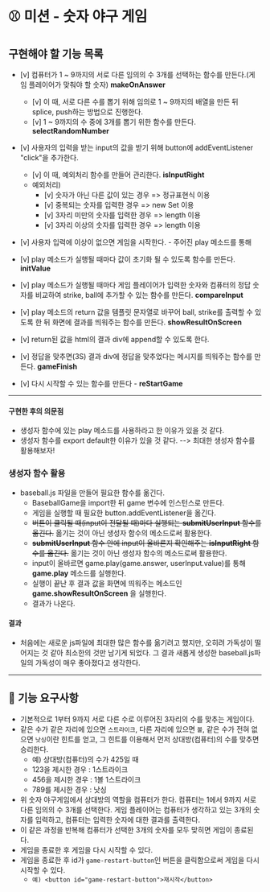 # ⚾ 미션 - 숫자 야구 게임

## 구현해야 할 기능 목록

  - [v] 컴퓨터가 1 ~ 9까지의 서로 다른 임의의 수 3개를 선택하는 함수를 만든다.(게임 플레이어가 맞춰야 할 숫자) __makeOnAnswer__
    - [v] 이 때, 서로 다른 수를 뽑기 위해 임의로 1 ~ 9까지의 배열을 만든 뒤 splice, push하는 방법으로 진행한다.
    - [v] 1 ~ 9까지의 수 중에 3개를 뽑기 위한 함수를 만든다.  __selectRandomNumber__
    
  - [v] 사용자의 입력을 받는 input의 값을 받기 위해 button에 addEventListener "click"을 추가한다.
    - [v] 이 때, 예외처리 함수를 만들어 관리한다. __isInputRight__
    - 예외처리) 
      - [v] 숫자가 아닌 다른 값이 있는 경우 => 정규표현식 이용
      - [v] 중복되는 숫자를 입력한 경우 => new Set 이용
      - [v] 3자리 미만의 숫자를 입력한 경우 => length 이용
      - [v] 3자리 이상의 숫자를 입력한 경우 => length 이용
    
  - [v] 사용자 입력에 이상이 없으면 게임을 시작한다. - 주어진 play 메소드를 통해
  - [v] play 메소드가 실행될 때마다 값이 초기화 될 수 있도록 함수를 만든다. __initValue__
  - [v] play 메소드가 실행될 때마다 게임 플레이어가 입력한 숫자와 컴퓨터의 정답 숫자를 비교하여 strike, ball에 추가할 수 있는 함수를 만든다. __compareInput__
  - [v] play 메소드의 return 값을 템플릿 문자열로 바꾸어 ball, strike를 출력할 수 있도록 한 뒤 화면에 결과를 띄워주는 함수를 만든다. __showResultOnScreen__
  - [v] return된 값을 html의 결과 div에 append할 수 있도록 한다.
  
  - [v] 정답을 맞추면(3S) 결과 div에 정답을 맞추었다는 메시지를 띄워주는 함수를 만든다. __gameFinish__
  
  - [v] 다시 시작할 수 있는 함수를 만든다 - __reStartGame__
 
---

#### 구현한 후의 의문점

  - 생성자 함수에 있는 play 메소드를 사용하라고 한 이유가 있을 것 같다.
  - 생성자 함수를 export default한 이유가 있을 것 같다. 
  --> 최대한 생성자 함수를 활용해보자!
  
### 생성자 함수 활용
  
  - baseball.js 파일을 만들어 필요한 함수를 옮긴다.
    - BaseballGame을 import한 뒤 game 변수에 인스턴스로 만든다.
    - 게임을 실행할 때 필요한 button.addEventListener을 옮긴다.
    - ~~버튼이 클릭될 때(input이 전달될 때)마다 실행되는 __submitUserInput__ 함수를 옮긴다.~~ 옮기는 것이 아닌 생성자 함수의 메소드로써 활용한다.
    - ~~__submitUserInput__ 함수 안에 input이 올바른지 확인해주는 __isInputRight__ 함수를 옮긴다.~~ 옮기는 것이 아닌 생성자 함수의 메소드로써 활용한다.
    - input이 올바르면 game.play(game.answer, userInput.value)를 통해 __game.play__ 메소드를 실행한다.
    - 실행이 끝난 후 결과 값을 화면에 띄워주는 메소드인 __game.showResultOnScreen__ 을 실행한다.
    - 결과가 나온다.

#### 결과
  
  - 처음에는 새로운 js파일에 최대한 많은 함수를 옮기려고 했지만, 오히려 가독성이 떨어지는 것 같아 최소한의 것만 남기게 되었다.
    그 결과 새롭게 생성한 baseball.js파일의 가독성이 매우 좋아졌다고 생각한다.
---

## 🎯 기능 요구사항

- 기본적으로 1부터 9까지 서로 다른 수로 이루어진 3자리의 수를 맞추는 게임이다.
- 같은 수가 같은 자리에 있으면 `스트라이크`, 다른 자리에 있으면 `볼`, 같은 수가 전혀 없으면 `낫싱`이란 힌트를 얻고, 그 힌트를 이용해서 먼저 상대방(컴퓨터)의 수를 맞추면 승리한다.
  - 예) 상대방(컴퓨터)의 수가 425일 때
  - 123을 제시한 경우 : 1스트라이크
  - 456을 제시한 경우 : 1볼 1스트라이크
  - 789를 제시한 경우 : 낫싱
- 위 숫자 야구게임에서 상대방의 역할을 컴퓨터가 한다. 컴퓨터는 1에서 9까지 서로 다른 임의의 수 3개를 선택한다. 게임 플레이어는 컴퓨터가 생각하고 있는 3개의 숫자를 입력하고, 컴퓨터는 입력한 숫자에 대한 결과를 출력한다.
- 이 같은 과정을 반복해 컴퓨터가 선택한 3개의 숫자를 모두 맞히면 게임이 종료된다.
- 게임을 종료한 후 게임을 다시 시작할 수 있다.
- 게임을 종료한 후 id가 `game-restart-button`인 버튼을 클릭함으로써 게임을 다시 시작할 수 있다. 
  - `예) <button id="game-restart-button">재시작</button>`

